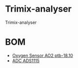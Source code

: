 # Trimix-analyser
Trimix-analyser

# BOM
- [Oxygen Sensor AO2 ptb-18.10](https://fr.aliexpress.com/item/City-sensor-ao2-ptb-18-10-oxygen-sensor/1258183473.html?recommendVersion=1)
- [ADC ADS1115](https://fr.aliexpress.com/item/ADS1115-ADC-ultra-compact-16-precision-ADC-module-development-board/32584944400.html?spm=a2g0w.search0104.3.22.2e182e6cRT1hRy&ws_ab_test=searchweb0_0,searchweb201602_3_10065_10344_10068_10342_10343_10340_10341_10084_10083_10618_10305_10304_10615_10307_10306_10302_10313_10059_10184_10534_100031_10103_441_10624_442_10623_10622_10621_10620_10142,searchweb201603_32,ppcSwitch_7&algo_expid=16db1b31-0238-4929-96e9-b298d6d14d60-3&algo_pvid=16db1b31-0238-4929-96e9-b298d6d14d60&priceBeautifyAB=2)
